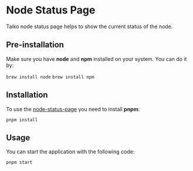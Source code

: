 # Node Status Page

Taiko node status page helps to show the current status of the node.

## Pre-installation

Make sure you have **node** and **npm** installed on your system. You can do it by:

`brew install node`
`brew install npm`

## Installation

To use the [node-status-page](https://github.com/wolfderechter/taiko-node-status) you need to install **pnpm**:

`pnpm install`

## Usage

You can start the application with the following code:

`pnpm start`
